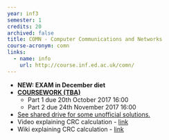 ```yaml
---
year: inf3
semester: 1
credits: 20
archived: false
title: COMN - Computer Communications and Networks
course-acronym: comn
links:
  - name: info
    url: http://course.inf.ed.ac.uk/comn/
---
```


- **NEW: EXAM in December diet**
- **[COURSEWORK (TBA)](http://www.inf.ed.ac.uk/teaching/courses/comn/)**
  - Part 1 due 20th October 2017 16:00
  - Part 2 due 24th November 2017 16:00
- <u>See shared drive for some unofficial solutions.</u>
- Video explaining CRC calculation - [link](http://www.youtube.com/watch?v=0apqZ4jsGmI)
- Wiki explaining CRC calculation - [link](http://en.wikipedia.org/wiki/Cyclic_redundancy_check)
<!--- BROKEN, MIGHT WANT TO UPDATE This could be useful as well: [link](http://www.ee.ryerson.ca/~courses/cn8800/solutions/Ch7.pdf)--->
